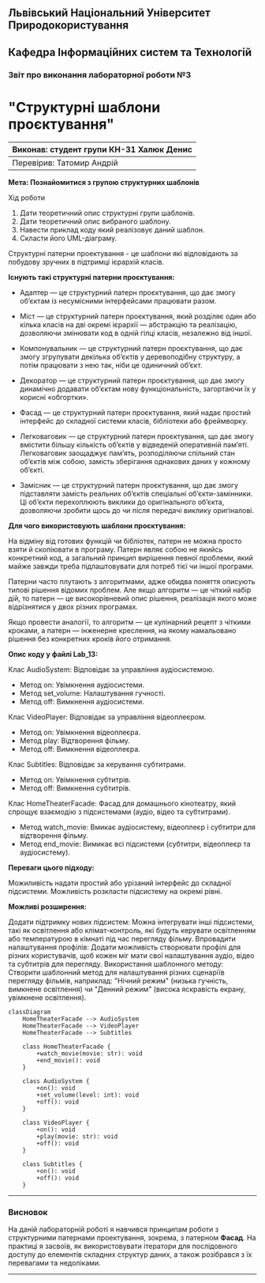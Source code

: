 ## Львівський Національний Університет Природокористування
## Кафедра Інформаційних систем та Технологій



### Звіт про виконання лабораторної роботи №3
# "Структурні шаблони проєктування"



| Виконав: студент групи КН-31 Халюк Денис |
|------------------------------------------|
| Перевірив: Татомир Андрій                |




**Мета: Познайомитися з групою структурних шаблонів**


Хід роботи

1. Дати теоретичний опис структурні групи шаблонів.
2. Дати теоретичний опис вибраного шаблону.
3. Навести приклад коду який реалізовує даний шаблон.
4. Скласти його UML-діаграму.

Структурні патерни проектування - це шаблони які відповідають за побудову зручних в підтримці ієрархій класів.

**Існують такі структурні патерни проєктування:**

- Адаптер — це структурний патерн проєктування, що дає змогу об’єктам із несумісними інтерфейсами працювати разом.

- Міст — це структурний патерн проєктування, який розділяє один або кілька класів на дві окремі ієрархії — абстракцію та реалізацію, дозволяючи змінювати код в одній гілці класів, незалежно від іншої.

- Компонувальник — це структурний патерн проєктування, що дає змогу згрупувати декілька об’єктів у деревоподібну структуру, а потім працювати з нею так, ніби це одиничний об’єкт.

- Декоратор — це структурний патерн проєктування, що дає змогу динамічно додавати об’єктам нову функціональність, загортаючи їх у корисні «обгортки».

- Фасад — це структурний патерн проєктування, який надає простий інтерфейс до складної системи класів, бібліотеки або фреймворку.

- Легковаговик — це структурний патерн проєктування, що дає змогу вмістити більшу кількість об’єктів у відведеній оперативній пам’яті. Легковаговик заощаджує пам’ять, розподіляючи спільний стан об’єктів між собою, замість зберігання однакових даних у кожному об’єкті.

- Замісник — це структурний патерн проєктування, що дає змогу підставляти замість реальних об’єктів спеціальні об’єкти-замінники. Ці об’єкти перехоплюють виклики до оригінального об’єкта, дозволяючи зробити щось до чи після передачі виклику оригіналові.

**Для чого використовують шаблони проєктування:**

На відміну від готових функцій чи бібліотек, патерн не можна просто взяти й скопіювати в програму. Патерн являє собою не якийсь конкретний код, а загальний принцип вирішення певної проблеми, який майже завжди треба підлаштовувати для потреб тієї чи іншої програми.

Патерни часто плутають з алгоритмами, адже обидва поняття описують типові рішення відомих проблем. Але якщо алгоритм — це чіткий набір дій, то патерн — це високорівневий опис рішення, реалізація якого може відрізнятися у двох різних програмах.

Якщо провести аналогії, то алгоритм — це кулінарний рецепт з чіткими кроками, а патерн — інженерне креслення, на якому намальовано рішення без конкретних кроків його отримання.

**Опис коду у файлі Lab_13:**

Клас AudioSystem: Відповідає за управління аудіосистемою.
- Метод on: Увімкнення аудіосистеми.
- Метод set_volume: Налаштування гучності.
- Метод off: Вимкнення аудіосистеми.

Клас VideoPlayer: Відповідає за управління відеоплеєром.
- Метод on: Увімкнення відеоплеєра.
- Метод play: Відтворення фільму.
- Метод off: Вимкнення відеоплеєра.

Клас Subtitles: Відповідає за керування субтитрами.
- Метод on: Увімкнення субтитрів.
- Метод off: Вимкнення субтитрів.

Клас HomeTheaterFacade: Фасад для домашнього кінотеатру, який спрощує взаємодію з підсистемами (аудіо, відео та субтитрами).
- Метод watch_movie: Вмикає аудіосистему, відеоплеєр і субтитри для відтворення фільму.
- Метод end_movie: Вимикає всі підсистеми (субтитри, відеоплеєр та аудіосистему).

**Переваги цього підходу:**

Можиливість надати простий або урізаний інтерфейс до складної підсистеми.
Можливість розкласти підсистему на окремі рівні.
     
**Можливі розширення:**

Додати підтримку нових підсистем: Можна інтегрувати інші підсистеми, такі як освітлення або клімат-контроль, які будуть керувати освітленням або температурою в кімнаті під час перегляду фільму.
Впровадити налаштування профілів: Додати можливість створювати профілі для різних користувачів, щоб кожен міг мати свої налаштування аудіо, відео та субтитрів для перегляду.
Використання шаблонного методу: Створити шаблонний метод для налаштування різних сценаріїв перегляду фільмів, наприклад: "Нічний режим" (низька гучність, вимкнене освітлення) чи "Денний режим" (висока яскравість екрану, увімкнене освітлення).


```mermaid
classDiagram
    HomeTheaterFacade --> AudioSystem
    HomeTheaterFacade --> VideoPlayer
    HomeTheaterFacade --> Subtitles

    class HomeTheaterFacade {
        +watch_movie(movie: str): void
        +end_movie(): void
    }

    class AudioSystem {
        +on(): void
        +set_volume(level: int): void
        +off(): void
    }

    class VideoPlayer {
        +on(): void
        +play(movie: str): void
        +off(): void
    }

    class Subtitles {
        +on(): void
        +off(): void
    }

```

---

### Висновок

На даній лабораторній роботі я навчився принципам роботи з структурними патернами проектування, зокрема, з патерном **Фасад**. На практиці я засвоїв, як використовувати ітератори для послідовного доступу до елементів складних структур даних, а також розібрався з їх перевагами та недоліками.

---
